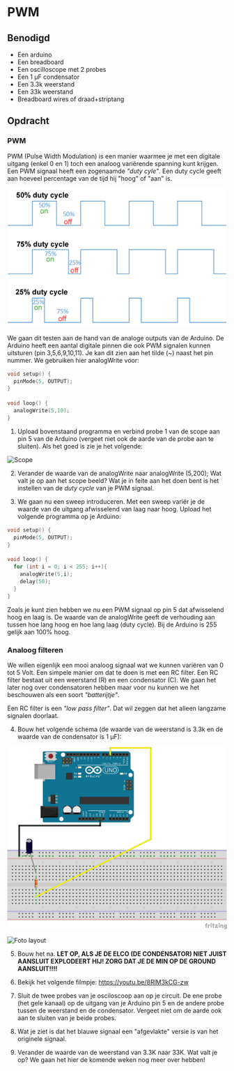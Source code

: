 # PWM

## Benodigd

- Een arduino
- Een breadboard
- Een oscilloscope met 2 probes
- Een 1 μF condensator
- Een 3.3k weerstand
- Een 33k weerstand
- Breadboard wires of draad+striptang

## Opdracht

### PWM
PWM (Pulse Width Modulation) is een manier waarmee je met een digitale uitgang (enkel 0 en 1) toch een analoog variërende spanning kunt krijgen. 
Een PWM signaal heeft een zogenaamde *"duty cyle"*. Een duty cycle geeft aan hoeveel percentage van de tijd hij "hoog" of "aan" is.

![Duty Cycle](./img/Duty_Cycle_Examples.png)

We gaan dit testen aan de hand van de analoge outputs van de Arduino. De Arduino heeft een aantal digitale pinnen die ook PWM signalen kunnen uitsturen (pin 3,5,6,9,10,11). Je kan dit zien aan het tilde  (~) naast het pin nummer. 
We gebruiken hier analogWrite voor: 

```c++
void setup() {
  pinMode(5, OUTPUT);
}

void loop() {
  analogWrite(5,10);
}
```

1) Upload bovenstaand programma en verbind probe 1 van de scope aan pin 5 van de Arduino (vergeet niet ook de aarde van de probe aan te sluiten).
Als het goed is zie je het volgende:

![Scope](./img/foto_scope.png)

2) Verander de waarde van de analogWrite naar analogWrite (5,200);
Wat valt je op aan het scope beeld? Wat je in feite aan het doen bent is het instellen van de *duty cycle* van je PWM signaal.

3) We gaan nu een sweep introduceren. Met een sweep variër je de waarde van de uitgang afwisselend van laag naar hoog. Upload het volgende programma op je Arduino:

```c++
void setup() {
  pinMode(5, OUTPUT);
}

void loop() {
  for (int i = 0; i < 255; i++){
    analogWrite(5,i);
    delay(50);
  }
}
```

Zoals je kunt zien hebben we nu een PWM signaal op pin 5 dat afwisselend hoog en laag is. De waarde van de analogWrite geeft de verhouding aan tussen hoe lang hoog en hoe lang laag (duty cycle). Bij de Arduino is 255 gelijk aan 100% hoog.

### Analoog filteren
We willen eigenlijk een mooi analoog signaal wat we kunnen variëren van 0 tot 5 Volt. Een simpele manier om dat te doen is met een RC filter. Een RC filter bestaat uit een weerstand (R) en een condensator (C). We gaan het later nog over condensatoren hebben maar voor nu kunnen we het beschouwen als een soort *"batterijtje"*.

Een RC filter is een *"low pass filter"*. Dat wil zeggen dat het alleen langzame signalen doorlaat. 

4) Bouw het volgende schema (de waarde van de weerstand is 3.3k en de waarde van de condensator is 1 μF):

![PWM-RC](./img/PWM-RC.png)

![Foto layout](./img/foto_setup.png)

5) Bouw het na. **LET OP, ALS JE DE ELCO (DE CONDENSATOR) NIET JUIST AANSLUIT EXPLODEERT HIJ! ZORG DAT JE DE MIN OP DE GROUND AANSLUIT!!!!**

6) Bekijk het volgende filmpje:
https://youtu.be/8RlM3kCG-zw

7) Sluit de twee probes van je osciloscoop aan op je circuit. De ene probe (het gele kanaal) op de uitgang van je Arduino pin 5 en de andere probe tussen de weerstand en de condensator. Vergeet niet om de aarde ook aan te sluiten van je beide probes.

8) Wat je ziet is dat het blauwe signaal een "afgevlakte" versie is van het originele signaal.

9) Verander de waarde van de weerstand van 3.3K naar 33K. Wat valt je op? We gaan het hier de komende weken nog meer over hebben!
